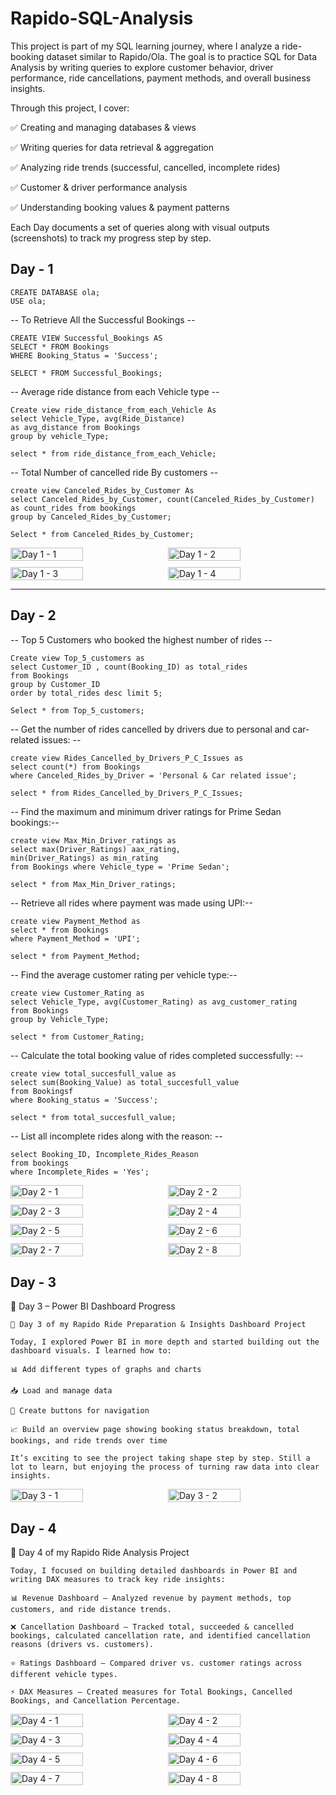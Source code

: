 # Rapido-SQL-Analysis

This project is part of my SQL learning journey, where I analyze a ride-booking dataset similar to Rapido/Ola.
The goal is to practice SQL for Data Analysis by writing queries to explore customer behavior, driver performance, ride cancellations, payment methods, and overall business insights.

Through this project, I cover:

✅ Creating and managing databases & views

✅ Writing queries for data retrieval & aggregation

✅ Analyzing ride trends (successful, cancelled, incomplete rides)

✅ Customer & driver performance analysis

✅ Understanding booking values & payment patterns

Each Day documents a set of queries along with visual outputs (screenshots) to track my progress step by step.

## Day - 1

```
CREATE DATABASE ola;
USE ola;
```

-- To Retrieve All the Successful Bookings --

```
CREATE VIEW Successful_Bookings AS
SELECT * FROM Bookings
WHERE Booking_Status = 'Success';

SELECT * FROM Successful_Bookings;
```

-- Average ride distance from each Vehicle type --

```
Create view ride_distance_from_each_Vehicle As
select Vehicle_Type, avg(Ride_Distance)
as avg_distance from Bookings
group by vehicle_Type;

select * from ride_distance_from_each_Vehicle;
```

-- Total Number of cancelled ride By customers --

```
create view Canceled_Rides_by_Customer As
select Canceled_Rides_by_Customer, count(Canceled_Rides_by_Customer)
as count_rides from bookings
group by Canceled_Rides_by_Customer;

Select * from Canceled_Rides_by_Customer;
```

<div style="display:flex; flex-wrap:wrap; gap:10px;"> 
<img alt="Day 1 - 1" style="width:48%" src="./assets/d-1/Post1_page-0001.jpg" /> 
<img alt="Day 1 - 2" style="width:48%" src="./assets/d-1/Post1_page-0002.jpg" />
<img alt="Day 1 - 3" style="width:48%" src="./assets/d-1/Post1_page-0003.jpg" />
<img alt="Day 1 - 4" style="width:48%" src="./assets/d-1/Post1_page-0004.jpg" /> 
</div>

---

## Day - 2

-- Top 5 Customers who booked the highest number of rides --

```
Create view Top_5_customers as
select Customer_ID , count(Booking_ID) as total_rides
from Bookings
group by Customer_ID
order by total_rides desc limit 5;

Select * from Top_5_customers;
```

-- Get the number of rides cancelled by drivers due to personal and car-related issues: --

```
create view Rides_Cancelled_by_Drivers_P_C_Issues as
select count(*) from Bookings
where Canceled_Rides_by_Driver = 'Personal & Car related issue';

select * from Rides_Cancelled_by_Drivers_P_C_Issues;
```

-- Find the maximum and minimum driver ratings for Prime Sedan bookings:--

```
create view Max_Min_Driver_ratings as
select max(Driver_Ratings) aax_rating,
min(Driver_Ratings) as min_rating
from Bookings where Vehicle_type = 'Prime Sedan';

select * from Max_Min_Driver_ratings;
```

-- Retrieve all rides where payment was made using UPI:--

```
create view Payment_Method as
select * from Bookings
where Payment_Method = 'UPI';

select * from Payment_Method;
```

-- Find the average customer rating per vehicle type:--

```
create view Customer_Rating as
select Vehicle_Type, avg(Customer_Rating) as avg_customer_rating
from Bookings
group by Vehicle_Type;

select * from Customer_Rating;

```

-- Calculate the total booking value of rides completed successfully: --

```
create view total_succesfull_value as
select sum(Booking_Value) as total_succesfull_value
from Bookingsf
where Booking_status = 'Success';

select * from total_succesfull_value;
```

-- List all incomplete rides along with the reason: --

```
select Booking_ID, Incomplete_Rides_Reason
from bookings
where Incomplete_Rides = 'Yes';
```

<div style="display:flex; flex-wrap:wrap; gap:10px;"> <img alt="Day 2 - 1" style="width:48%" src="./assets/d-2/1.jpg" /> <img alt="Day 2 - 2" style="width:48%" src="./assets/d-2/2.jpg" /> <img alt="Day 2 - 3" style="width:48%" src="./assets/d-2/3.jpg" /> <img alt="Day 2 - 4" style="width:48%" src="./assets/d-2/4.jpg" /> <img alt="Day 2 - 5" style="width:48%" src="./assets/d-2/5.jpg" /> <img alt="Day 2 - 6" style="width:48%" src="./assets/d-2/6.jpg" /> <img alt="Day 2 - 7" style="width:48%" src="./assets/d-2/7.jpg" /> <img alt="Day 2 - 8" style="width:48%" src="./assets/d-2/8.jpg" />

 </div>

 ## Day - 3

 🚀 Day 3 – Power BI Dashboard Progress
 ```
🚀 Day 3 of my Rapido Ride Preparation & Insights Dashboard Project

Today, I explored Power BI in more depth and started building out the dashboard visuals. I learned how to:

📊 Add different types of graphs and charts

📥 Load and manage data

🔘 Create buttons for navigation

📈 Build an overview page showing booking status breakdown, total bookings, and ride trends over time

It’s exciting to see the project taking shape step by step. Still a lot to learn, but enjoying the process of turning raw data into clear insights.

```

<div style="display:flex; flex-wrap:wrap; gap:10px;"> 
<img alt="Day 3 - 1" style="width:48%" src="./assets/d-3/1.jpg" /> 
<img alt="Day 3 - 2" style="width:48%" src="./assets/d-3/2.png" />
</div>

## Day - 4

🚀 Day 4 of my Rapido Ride Analysis Project
```
Today, I focused on building detailed dashboards in Power BI and writing DAX measures to track key ride insights:

📊 Revenue Dashboard – Analyzed revenue by payment methods, top customers, and ride distance trends.

❌ Cancellation Dashboard – Tracked total, succeeded & cancelled bookings, calculated cancellation rate, and identified cancellation reasons (drivers vs. customers).

⭐ Ratings Dashboard – Compared driver vs. customer ratings across different vehicle types.

⚡ DAX Measures – Created measures for Total Bookings, Cancelled Bookings, and Cancellation Percentage.

```

<div style="display:flex; flex-wrap:wrap; gap:10px;"> 
<img alt="Day 4 - 1" style="width:48%" src="./assets/d-4/1.png" /> 
<img alt="Day 4 - 2" style="width:48%" src="./assets/d-4/2.png" /> 
<img alt="Day 4 - 3" style="width:48%" src="./assets/d-4/3.png" /> 
<img alt="Day 4 - 4" style="width:48%" src="./assets/d-4/4.png" /> 
<img alt="Day 4 - 5" style="width:48%" src="./assets/d-4/5.png" />
<img alt="Day 4 - 6" style="width:48%" src="./assets/d-4/6.png" /> 
<img alt="Day 4 - 7" style="width:48%" src="./assets/d-4/7.png" />  
<img alt="Day 4 - 8" style="width:48%" src="./assets/d-4/8.png" /> 
</div>